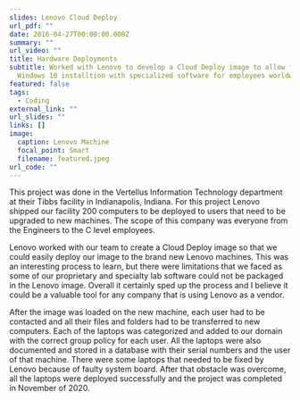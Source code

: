 ```yaml
---
slides: Lenovo Cloud Deploy
url_pdf: ""
date: 2016-04-27T00:00:00.000Z
summary: ""
url_video: ""
title: Hardware Deployments
subtitle: Worked with Lenovo to develop a Cloud Deploy image to allow for a
  Windows 10 installtion with specialized software for employees worldwide.
featured: false
tags:
  - Coding
external_link: ""
url_slides: ""
links: []
image:
  caption: Lenovo Machine
  focal_point: Smart
  filename: featured.jpeg
url_code: ""
---
```

This project was done in the Vertellus Information Technology department at their Tibbs facility in Indianapolis, Indiana. For this project Lenovo shipped our facility 200 computers to be deployed to users that need to be upgraded to new machines. The scope of this company was everyone from the Engineers to the C level employees.

Lenovo worked with our team to create a Cloud Deploy image so that we could easily deploy our image to the brand new Lenovo machines. This was an interesting process to learn, but there were limitations that we faced as some of our proprietary and specialty lab software could not be packaged in the Lenovo image. Overall it certainly sped up the process and I believe it could be a valuable tool for any company that is using Lenovo as a vendor.

After the image was loaded on the new machine, each user had to be contacted and all their files and folders had to be transferred to new computers. Each of the laptops was categorized and added to our domain with the correct group policy for each user. All the laptops were also documented and stored in a database with their serial numbers and the user of that machine. There were some laptops that needed to be fixed by Lenovo because of faulty system board. After that obstacle was overcome, all the laptops were deployed successfully and the project was completed in November of 2020.
<br>

